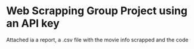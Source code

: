 # Web Scrapping Group Project using an API key
Attached ia a report, a .csv file with the movie info scrapped and the code
